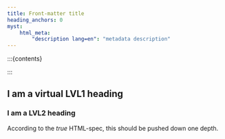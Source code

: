 ```yaml
---
title: Front-matter title
heading_anchors: 0
myst:
    html_meta:
        "description lang=en": "metadata description"
---
```


:::{contents}

:::

## I am a virtual LVL1 heading

### I am a LVL2 heading

According to the _true_ HTML-spec, this should be pushed down one depth.
